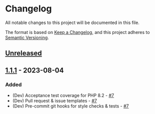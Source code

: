 # Changelog

All notable changes to this project will be documented in this file.

The format is based on [Keep a Changelog](https://keepachangelog.com/en/1.0.0/),
and this project adheres to [Semantic Versioning](https://semver.org/spec/v2.0.0.html).

## [Unreleased](https://github.com/bbatsche/filesystem-assertions/compare/1.1.1...main)

## [1.1.1](https://github.com/bbatsche/filesystem-assertions/compare/1.1.0...1.1.1) - 2023-08-04

### Added

- (Dev) Acceptance test coverage for PHP 8.2 - [#7][PR7]
- (Dev) Pull request & issue templates - [#7][PR7]
- (Dev) Pre-commit git hooks for style checks & tests - [#7][PR7]

[PR7]: https://github.com/bbatsche/filesystem-assertions/pull/7 "Developer Support Updates"

